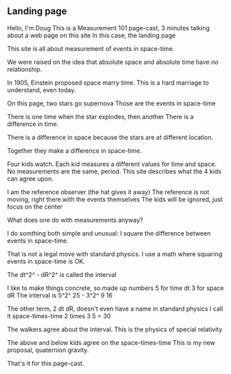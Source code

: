 ## Landing page

Hello, I'm Doug
This is a Measurement 101 page-cast,
3 minutes talking about a web page on this site
In this case, the landing page

This site is all about measurement of events in space-time.

We were raised on the idea that absolute space and
absolute time have _no_ relationship.

In 1905, Einstein proposed space marry time.
This is a hard marriage to understand, even today.

On this page, two stars go supernova
Those are the events in space-time

There is one time when the star explodes, then another
There is a difference in time.

There is a difference in space because the stars
are at different location.

Together they make a difference in space-time.

Four kids watch.
Each kid measures a different values for time and space.
No measurements are the same, period.
This site describes what the 4 kids can agree upon.

I am the reference observer (the hat gives it away)
The reference is not moving, right there with the events themselves
The kids will be ignored, just focus on the center

What does one do with measurements anyway?

I do somthing both simple and unusual:
I square the difference between events in space-time.

That is not a legal move with standard physics.
I use a math where squaring events in space-time is OK.

The dt^2^ - dR^2^ is called the interval

I like to make things concrete, so made up numbers
    5 for time dt
    3 for space dR
The interval is 5^2^ 25 - 3^2^ 9 16

The other term, 2 dt dR, doesn't even have a name in standard physics
I call it space-times-time
    2 times 3  5 = 30

The walkers agree about the interval.
This is the physics of special relativity

The above and below kids agree on the space-times-time
This is my new proposal, quaternion gravity.

That's it for this page-cast.
